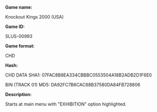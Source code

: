 **Game name:**

Knockout Kings 2000 (USA)

**Game ID:**

SLUS-00993

**Game format:**

CHD

**Hash:**

CHD DATA SHA1: 07FAC8B8EA334CBBBC0553504A18B2ADB2D1F6E0

BIN (TRACK 01) MD5: DA92FC7B6CAC68B37580DA84FB728806

**Description:**

Starts at main menu with "EXHIBITION" option highlighted.